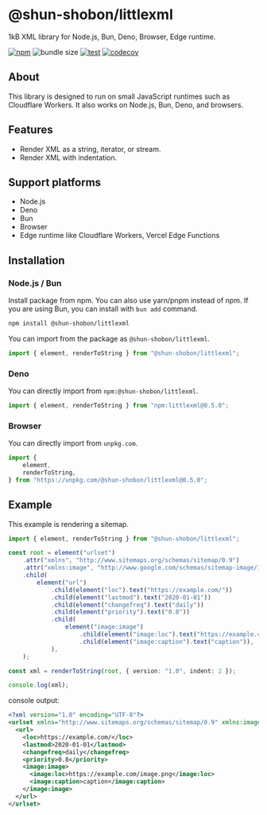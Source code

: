 # @shun-shobon/littlexml

1kB XML library for Node.js, Bun, Deno, Browser, Edge runtime.

[![npm](https://img.shields.io/npm/v/@shun-shobon/littlexml?logo=npm)](https://www.npmjs.com/package/@shun-shobon/littlexml)
![bundle size](https://img.shields.io/bundlephobia/minzip/@shun-shobon/littlexml)
[![test](https://github.com/shun-shobon/littlexml/actions/workflows/test.yml/badge.svg)](https://github.com/shun-shobon/littlexml/actions/workflows/test.yml)
[![codecov](https://codecov.io/gh/shun-shobon/littlexml/branch/master/graph/badge.svg?token=VAZxHGjjpu)](https://codecov.io/gh/shun-shobon/littlexml)

## About

This library is designed to run on small JavaScript runtimes such as Cloudflare
Workers. It also works on Node.js, Bun, Deno, and browsers.

## Features

- Render XML as a string, iterator, or stream.
- Render XML with indentation.

## Support platforms

- Node.js
- Deno
- Bun
- Browser
- Edge runtime like Cloudflare Workers, Vercel Edge Functions

## Installation

### Node.js / Bun

Install package from npm. You can also use yarn/pnpm instead of npm.
If you are using Bun, you can install with `bun add` command.

```sh
npm install @shun-shobon/littlexml
```

You can import from the package as `@shun-shobon/littlexml`.

```ts
import { element, renderToString } from "@shun-shobon/littlexml";
```

<!-- x-release-please-start-version -->

### Deno

You can directly import from `npm:@shun-shobon/littlexml`.

```ts
import { element, renderToString } from "npm:littlexml@0.5.0";
```

### Browser

You can directly import from `unpkg.com`.

```js
import {
	element,
	renderToString,
} from "https://unpkg.com/@shun-shobon/littlexml@0.5.0";
```

<!-- x-release-please-end -->

## Example

This example is rendering a sitemap.

```typescript
import { element, renderToString } from "@shun-shobon/littlexml";

const root = element("urlset")
	.attr("xmlns", "http://www.sitemaps.org/schemas/sitemap/0.9")
	.attr("xmlns:image", "http://www.google.com/schemas/sitemap-image/1.1")
	.child(
		element("url")
			.child(element("loc").text("https://example.com/"))
			.child(element("lastmod").text("2020-01-01"))
			.child(element("changefreq").text("daily"))
			.child(element("priority").text("0.8"))
			.child(
				element("image:image")
					.child(element("image:loc").text("https://example.com/image.png"))
					.child(element("image:caption").text("caption")),
			),
	);

const xml = renderToString(root, { version: "1.0", indent: 2 });

console.log(xml);
```

console output:

```xml
<?xml version="1.0" encoding="UTF-8"?>
<urlset xmlns="http://www.sitemaps.org/schemas/sitemap/0.9" xmlns:image="http://www.google.com/schemas/sitemap-image/1.1">
  <url>
    <loc>https://example.com/</loc>
    <lastmod>2020-01-01</lastmod>
    <changefreq>daily</changefreq>
    <priority>0.8</priority>
    <image:image>
      <image:loc>https://example.com/image.png</image:loc>
      <image:caption>caption</image:caption>
    </image:image>
  </url>
</urlset>
```
